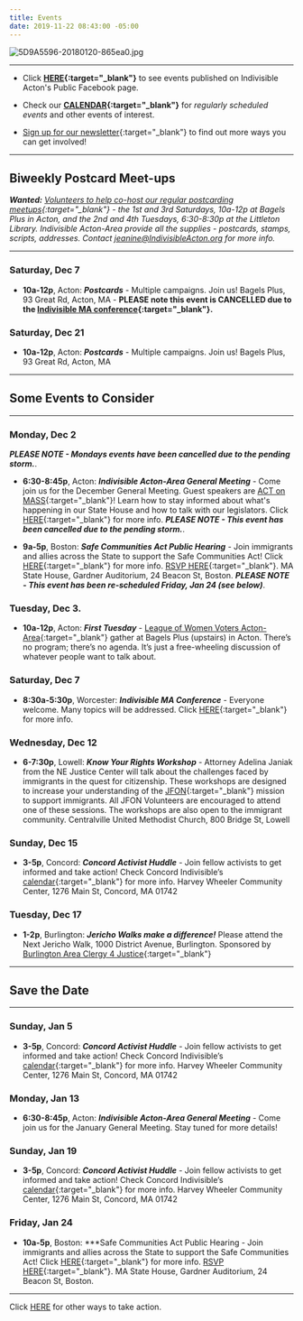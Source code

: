 ```yaml
---
title: Events
date: 2019-11-22 08:43:00 -05:00
---
```


![5D9A5596-20180120-865ea0.jpg](/uploads/5D9A5596-20180120-865ea0.jpg)

---

* Click **[HERE](https://www.facebook.com/pg/IndivisibleActon/events/?ref=page_internal){:target="_blank"}** to see events published on Indivisible Acton's Public Facebook page.


* Check our **[CALENDAR](http://www.indivisibleacton.org/calendar.html){:target="_blank"}** for *regularly scheduled events* and other events of interest.

* [Sign up for our newsletter](https://actionnetwork.org/forms/join-indivisible-acton?source=direct_link&referrer=group-indivisible-acton){:target="_blank"} to find out more ways you can get involved!


---

## Biweekly Postcard Meet-ups

***Wanted:*** *[Volunteers to help co-host our regular postcarding meetups](https://docs.google.com/document/d/1tGz3UiSv7p4vvcSHpVPkQQqwchNw3OzOec4BoEzGRjU/edit?usp=sharing){:target="_blank"} - the 1st and 3rd Saturdays, 10a-12p at Bagels Plus in Acton, and the 2nd and 4th Tuesdays, 6:30-8:30p at the Littleton Library.  Indivisible Acton-Area provide all the supplies - postcards, stamps, scripts, addresses.  Contact jeanine@IndivisibleActon.org for more info.*

---

### Saturday, Dec 7

* **10a-12p**, Acton: ***Postcards*** - Multiple campaigns.  Join us!  Bagels Plus, 93 Great Rd, Acton, MA - **PLEASE note this event is CANCELLED due to the [Indivisible MA conference](http://www.indivisibleacton.org/2019/11/17/indivisible-ma-2019-conference.html){:target="_blank"}.**  

### Saturday, Dec 21  

* **10a-12p**, Acton: ***Postcards*** - Multiple campaigns.  Join us!  Bagels Plus, 93 Great Rd, Acton, MA  


---

## Some Events to Consider

---

### Monday, Dec 2

***PLEASE NOTE - Mondays events have been cancelled due to the pending storm.***.

* **6:30-8:45p**, Acton: ***Indivisible Acton-Area General Meeting*** - Come join us for the December General Meeting.  Guest speakers are [ACT on MASS](https://actonmass.org){:target="_blank"}!  Learn how to stay informed about what's happening in our State House and how to talk with our legislators.  Click [HERE](http://www.indivisibleacton.org/2019/11/12/general-meeting-and-future-plans.html){:target="_blank"} for more info.  ***PLEASE NOTE - This event has been cancelled due to the pending storm.***. 


* **9a-5p**, Boston:  ***Safe Communities Act Public Hearing*** - Join immigrants and allies across the State to support the Safe Communities Act!  Click [HERE](https://www.facebook.com/events/561186044654289/){:target="_blank"} for more info.  [RSVP HERE](https://docs.google.com/forms/d/e/1FAIpQLSdSJoryHyH7CyCQlbvfGIFtUGi5HbLfgNp6vbikVLDH2CF8vQ/viewform){:target="_blank"}.  MA State House, Gardner Auditorium, 24 Beacon St, Boston.  ***PLEASE NOTE - This event has been re-scheduled Friday, Jan 24 (see below)***.


### Tuesday, Dec 3. 

* **10a-12p**, Acton: ***First Tuesday*** - [League of Women Voters Acton-Area](http://www.lwv-aa.org){:target="_blank"} gather at Bagels Plus (upstairs) in Acton. There’s no program; there’s no agenda. It’s just a free-wheeling discussion of whatever people want to talk about. 


### Saturday, Dec 7

* **8:30a-5:30p**, Worcester:  ***Indivisible MA Conference*** - Everyone welcome.  Many topics will be addressed.  Click [HERE](https://www.indivisible-ma.org/convening-2019/){:target="_blank"} for more info.

### Wednesday, Dec 12

* **6-7:30p**, Lowell:  ***Know Your Rights Workshop*** - Attorney Adelina Janiak from the NE Justice Center will talk about the challenges faced by immigrants in the quest for citizenship. These workshops are designed to increase your understanding of the [JFON](http://www.newenglandjfon.org){:target="_blank"} mission to support immigrants. All JFON Volunteers are encouraged to attend one of these sessions. The workshops are also open to the immigrant community. Centralville United Methodist Church, 800 Bridge St, Lowell  


### Sunday, Dec 15

* **3-5p**, Concord: ***Concord Activist Huddle*** - Join fellow activists to get informed and take action! Check Concord Indivisible’s [calendar](https://concordindivisible.org/current-actions/){:target="_blank"} for more info. Harvey Wheeler Community Center, 1276 Main St, Concord, MA 01742

### Tuesday, Dec 17

* **1-2p**, Burlington: ***Jericho Walks make a difference!***  Please attend the Next Jericho Walk, 1000 District Avenue, Burlington.  Sponsored by [Burlington Area Clergy 4 Justice](https://www.facebook.com/events/1285095605032108/){:target="_blank"}  
 

---

## Save the Date

---

### Sunday, Jan 5  

* **3-5p**, Concord: ***Concord Activist Huddle*** - Join fellow activists to get informed and take action! Check Concord Indivisible’s [calendar](https://concordindivisible.org/current-actions/){:target="_blank"} for more info. Harvey Wheeler Community Center, 1276 Main St, Concord, MA 01742 


### Monday, Jan 13

* **6:30-8:45p**, Acton: ***Indivisible Acton-Area General Meeting*** - Come join us for the January General Meeting.  Stay tuned for more details!  


### Sunday, Jan 19

* **3-5p**, Concord:  ***Concord Activist Huddle*** - Join fellow activists to get informed and take action! Check Concord Indivisible’s [calendar](https://concordindivisible.org/current-actions/){:target="_blank"} for more info. Harvey Wheeler Community Center, 1276 Main St, Concord, MA 01742  


### Friday, Jan 24

* **10a-5p**, Boston: ***Safe Communities Act Public Hearing - Join immigrants and allies across the State to support the Safe Communities Act! Click [HERE](https://www.facebook.com/events/810339706082219/){:target="_blank"} for more info. [RSVP HERE](https://docs.google.com/forms/d/e/1FAIpQLSc8qVvipg0EeoXQjPtkSWbM3FMZkl5-AwIRcmc5t7ogxlNKEA/viewform?fbclid=IwAR3Pl28GTBn_lkNjPS2Nee8iIOpN5RYC8t74Uk7IcK4ifUTWX_xrXDUS048){:target="_blank"}. MA State House, Gardner Auditorium, 24 Beacon St, Boston. 


---

Click [HERE](http://www.indivisibleacton.org/take-action.html) for other ways to take action.